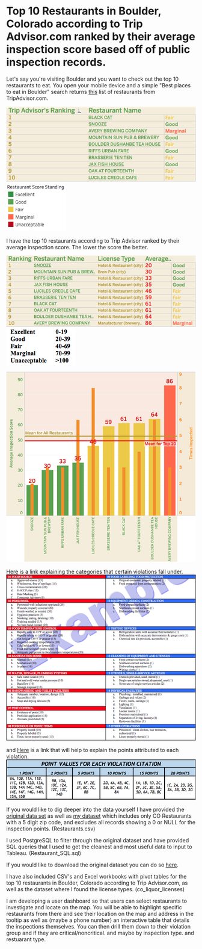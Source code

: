 # Top 10 Restaurants in Boulder, Colorado according to Trip Advisor.com ranked by their average inspection score based off of public inspection records. 

Let's say you're visiting Boulder and you want to check out the top 10 restaurants to eat. 
You open your mobile device and a simple "Best places to eat in Boulder" search returns [this](https://www.tripadvisor.com/Restaurants-g33324-Boulder_Colorado.html) list of restaurants from TripAdvisor.com. 

![alt text](https://github.com/Stevenlutton/Restaurant_Project/blob/master/Images/Trip%20Advisor's%20Rankings.png) ![alt text](https://github.com/Stevenlutton/Restaurant_Project/blob/master/Images/Restaurant%20Score%20Standing.png)


I have the top 10 restaurants according to Trip Advisor ranked by their average inspection score. The lower the score the better. 

![alt text](https://github.com/Stevenlutton/Restaurant_Project/blob/master/Images/My%20Rankings.png) ![alt text](https://github.com/Stevenlutton/Restaurant_Project/blob/master/Images/Standing%20Categories.png)

![alt text](https://github.com/Stevenlutton/Restaurant_Project/blob/master/Images/Top10Chart.png)

[Here](https://assets.bouldercounty.org/wp-content/uploads/2017/07/how-to-calculate-inspection-ratings.pdf) is a link explaining the categories that certain violations fall under.
![alt text](https://github.com/Stevenlutton/Restaurant_Project/blob/master/Images/Type%20of%20Violation.png)

and [Here](https://assets.bouldercounty.org/wp-content/uploads/2017/02/CalculateInspectionRatings.pdf) is a link that will help to explain the points attributed to each violation.
![alt text](https://github.com/Stevenlutton/Restaurant_Project/blob/master/Images/Points%20for%20Violation.png) 

If you would like to dig deeper into the data yourself I have provided the [original data set](https://data.colorado.gov/Municipal/Restaurant-Inspections-in-Boulder-County-Colorado/tuvj-xz3m) as well as [my dataset](https://github.com/Stevenlutton/Restaurant_Project/blob/master/data/Restaurants.csv) which includes only CO Restaurants with a 5 digit zip code, and excludes all records showing a 0 or NULL for the inspection points. (Restaurants.csv)

I used PostgreSQL to filter through the original dataset and have provided SQL queries that I used to get the cleanest and most useful data to input to Tableau. (Restaurant_SQL.sql) 

If you would like to download the original dataset you can do so [here](https://data.colorado.gov/Municipal/Restaurant-Inspections-in-Boulder-County-Colorado/tuvj-xz3m).

I have also included CSV's and Excel workbooks with pivot tables for the top 10 restaurants in Boulder, Colorado according to Trip Advisor.com, as well as the dataset where I found the license types. (co_liquor_licenses)

I am developing a user dashboard so that users can select restaurants to investigate and locate on the map. You will be able to highlight specific restaurants from there and see their location on the map and address in the tooltip as well as (maybe a phone number) an interactive table that details the inspections themselves. You can then drill them down to their violation group and if they are critical/noncritical. and maybe by inspection type. and restuarant type. 




